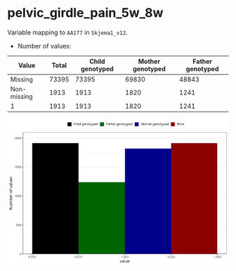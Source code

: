 # pelvic_girdle_pain_5w_8w
Variable mapping to `AA177` in `Skjema1_v12`.
- Number of values:

| Value | Total | Child genotyped | Mother genotyped | Father genotyped |
| ----- | ----- | --------------- | ---------------- | ---------------- |
| Missing | 73395 | 73395 | 69830 | 48843 |
| Non-missing | 1913 | 1913 | 1820 | 1241 |
| 1 | 1913 | 1913 | 1820 | 1241 |



![](pelvic_girdle_pain_5w_8w_n.png)



